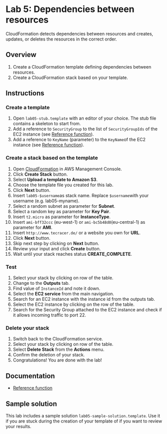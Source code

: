 # Lab 5: Dependencies between resources

CloudFormation detects dependencies between resources and creates, updates, or deletes the resources in the correct order.

## Overview
1. Create a CloudFormation template defining dependencies between resources.
1. Create a CloudFormation stack based on your template.

## Instructions

### Create a template
1. Open ``lab05-stub.template`` with an editor of your choice. The stub file contains a skeleton to start from.
1. Add a reference to ``SecurityGroup`` to the list of ``SecurityGroupIds`` of the EC2 instance (see [Reference function](http://docs.aws.amazon.com/AWSCloudFormation/latest/UserGuide/intrinsic-function-reference-ref.html)).
1. Add a reference to ``KeyName`` (parameter) to the ``KeyName``of the EC2 instance (see [Reference function](http://docs.aws.amazon.com/AWSCloudFormation/latest/UserGuide/intrinsic-function-reference-ref.html)).

### Create a stack based on the template
1. Open [CloudFormation](https://console.aws.amazon.com/cloudformation) in AWS Management Console.
1. Click **Create Stack** button.
1. Select **Upload a template to Amazon S3**.
1. Choose the template file you created for this lab.
1. Click **Next** button.
1. Insert ``lab05-$username``as stack name. Replace ``$username``with your username (e.g. lab05-myname).
1. Select a random subnet as parameter for **Subnet**.
1. Select a random key as parameter for **Key Pair**.
1. Insert ``t2.micro`` as parameter for **InstanceType**.
1. Insert ``ami-bff32ccc`` (eu-west-1) or ``ami-bc5b48d0``(eu-central-1) as parameter for **AMI**.
1. Insert ``http://www.tecracer.de/`` or a website you own for **URL**.
1. Click **Next** button.
1. Skip next step by clicking on **Next** button.
1. Review your input and click **Create** button.
1. Wait until your stack reaches status **CREATE_COMPLETE**.

### Test
1. Select your stack by clicking on row of the table.
1. Change to the **Outputs** tab.
1. Find value of ``InstanceId`` and note it down.
1. Select the **EC2 service** from the main navigation.
1. Search for an EC2 instance with the instance id from the outputs tab.
1. Select the EC2 instance by clicking on the row of the table.
1. Search for the Security Group attached to the EC2 instance and check if it allows incoming traffic to port 22.

### Delete your stack
1. Switch back to the CloudFormation service.
1. Select your stack by clicking on row of the table.
1. Select **Delete Stack** from the **Actions** menu.
1. Confirm the deletion of your stack.
1. Congratulations! You are done with the lab!

## Documentation
* [Reference function](http://docs.aws.amazon.com/AWSCloudFormation/latest/UserGuide/intrinsic-function-reference-ref.html)

## Sample solution
This lab includes a sample solution ``lab05-sample-solution.template``. Use it if you are stuck during the creation of your template of if you want to review your results.